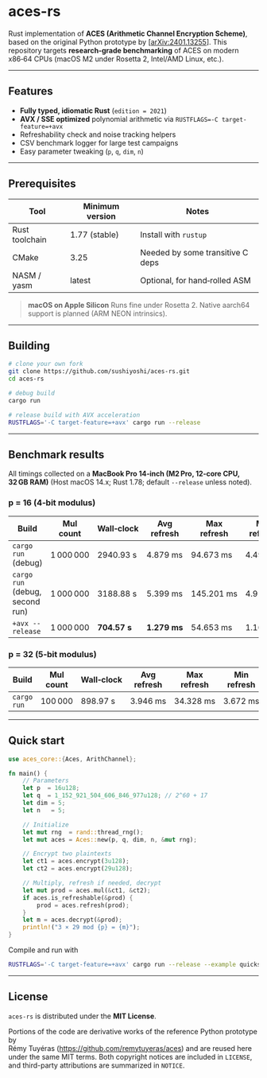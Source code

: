 # aces-rs

Rust implementation of **ACES (Arithmetic Channel Encryption Scheme)**, based on the original Python prototype by \[[arXiv:2401.13255](https://arxiv.org/abs/2401.13255)].  This repository targets **research‑grade benchmarking** of ACES on modern x86‑64 CPUs (macOS M2 under Rosetta 2, Intel/AMD Linux, etc.).

---

## Features

* **Fully typed, idiomatic Rust** (`edition = 2021`)
* **AVX / SSE optimized** polynomial arithmetic via `RUSTFLAGS=-C target-feature=+avx`
* Refreshability check and noise tracking helpers
* CSV benchmark logger for large test campaigns
* Easy parameter tweaking (`p`, `q`, `dim`, `n`)

---

## Prerequisites

| Tool           | Minimum version | Notes                            |
| -------------- | --------------- | -------------------------------- |
| Rust toolchain | 1.77 (stable)   | Install with `rustup`            |
| CMake          | 3.25            | Needed by some transitive C deps |
| NASM / yasm    | latest          | Optional, for hand‑rolled ASM    |

> **macOS on Apple Silicon**
> Runs fine under Rosetta 2. Native aarch64 support is planned (ARM NEON intrinsics).

---

## Building

```bash
# clone your own fork
git clone https://github.com/sushiyoshi/aces-rs.git
cd aces-rs

# debug build
cargo run

# release build with AVX acceleration
RUSTFLAGS='-C target-feature=+avx' cargo run --release
```

---

## Benchmark results

All timings collected on a **MacBook Pro 14‑inch (M2 Pro, 12‑core CPU, 32 GB RAM)**
(Host macOS 14.x; Rust 1.78; default `--release` unless noted).

### p = 16 (4‑bit modulus)

| Build                           | Mul count | Wall‑clock   | Avg refresh  | Max refresh | Min refresh |
| ------------------------------- | --------- | ------------ | ------------ | ----------- | ----------- |
| `cargo run` (debug)             | 1 000 000 | 2940.93 s    | 4.879 ms     | 94.673 ms   | 4.498 ms    |
| `cargo run` (debug, second run) | 1 000 000 | 3188.88 s    | 5.399 ms     | 145.201 ms  | 4.911 ms    |
| `+avx --release`                | 1 000 000 | **704.57 s** | **1.279 ms** | 54.653 ms   | 1.169 ms    |

### p = 32 (5‑bit modulus)

| Build       | Mul count | Wall‑clock | Avg refresh | Max refresh | Min refresh |
| ----------- | --------- | ---------- | ----------- | ----------- | ----------- |
| `cargo run` | 100 000   | 898.97 s   | 3.946 ms    | 34.328 ms   | 3.672 ms    |

---

## Quick start

```rust
use aces_core::{Aces, ArithChannel};

fn main() {
    // Parameters
    let p  = 16u128;
    let q  = 1_152_921_504_606_846_977u128; // 2^60 + 17
    let dim = 5;
    let n   = 5;

    // Initialize
    let mut rng  = rand::thread_rng();
    let mut aces = Aces::new(p, q, dim, n, &mut rng);

    // Encrypt two plaintexts
    let ct1 = aces.encrypt(3u128);
    let ct2 = aces.encrypt(29u128);

    // Multiply, refresh if needed, decrypt
    let mut prod = aces.mul(&ct1, &ct2);
    if aces.is_refreshable(&prod) {
        prod = aces.refresh(prod);
    }
    let m = aces.decrypt(&prod);
    println!("3 × 29 mod {p} = {m}");
}
```

Compile and run with

```bash
RUSTFLAGS='-C target-feature=+avx' cargo run --release --example quickstart
```

---

## License

`aces-rs` is distributed under the **MIT License**.

Portions of the code are derivative works of the reference Python prototype by  
Rémy Tuyéras (<https://github.com/remytuyeras/aces>) and are reused here under the
same MIT terms.  Both copyright notices are included in `LICENSE`, and
third-party attributions are summarized in `NOTICE`.

